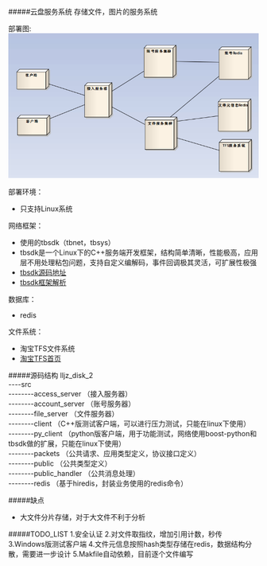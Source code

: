 #####云盘服务系统
    存储文件，图片的服务系统

部署图:<br/>
![部署图](./deployment.jpg)

部署环境：<br/>
* 只支持Linux系统

网络框架：<br/>
* 使用的tbsdk（tbnet，tbsys）
* tbsdk是一个Linux下的C++服务端开发框架，结构简单清晰，性能极高，应用层不用处理粘包问题，支持自定义编解码，事件回调极其灵活，可扩展性极强
* [tbsdk源码地址](http://code.taobao.org/p/tb-common-utils/src/trunk/tbnet/)
* [tbsdk框架解析](http://blog.chinaunix.net/uid-20196318-id-3142050.html)

数据库：
* redis

文件系统：
* 淘宝TFS文件系统
* [淘宝TFS首页](http://tfs.taobao.org/)


#####源码结构
lljz_disk_2<br/>
----src<br/>
--------access_server   （接入服务器）<br/>
--------account_server  （账号服务器）<br/>
--------file_server     （文件服务器） <br/>
--------client          （C++版测试客户端，可以进行压力测试，只能在linux下使用） <br/>
--------py_client       （python版客户端，用于功能测试，网络使用boost-python和tbsdk做的扩展，只能在linux下使用）<br/>
--------packets         （公共请求、应用类型定义，协议接口定义）<br/>
--------public          （公共类型定义）<br/>
--------public_handler  （公共消息处理）<br/>
--------redis           （基于hiredis，封装业务使用的redis命令）<br/>

#####缺点
* 大文件分片存储，对于大文件不利于分析

#####TODO_LIST
    1.安全认证
    2.对文件取指纹，增加引用计数，秒传
    3.Windows版测试客户端
    4.文件元信息按照hash类型存储在redis，数据结构分散，需要进一步设计
    5.Makfile自动依赖，目前逐个文件编写


